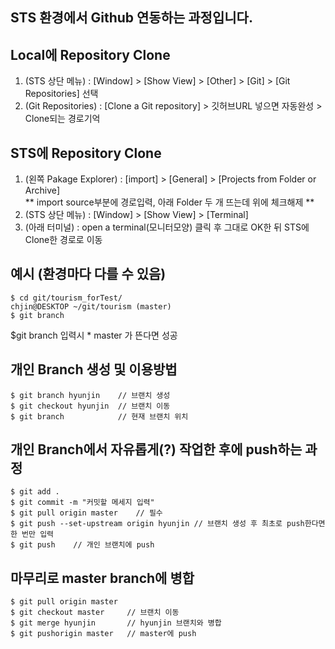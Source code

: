 ## STS 환경에서 Github 연동하는 과정입니다.
  
  
## Local에 Repository Clone
1. (STS 상단 메뉴) : [Window] > [Show View] > [Other] > [Git] > [Git Repositories] 선택
2. (Git Repositories) : [Clone a Git repository] > 깃허브URL 넣으면 자동완성 > Clone되는 경로기억   
  
## STS에 Repository Clone
1. (왼쪽 Pakage Explorer) : [import] > [General] > [Projects from Folder or Archive]   
 ** import source부분에 경로입력, 아래 Folder 두 개 뜨는데 위에 체크해제 **
2. (STS 상단 메뉴) : [Window] > [Show View] > [Terminal]
3. (아래 터미널) : open a terminal(모니터모양) 클릭 후 그대로 OK한 뒤 STS에 Clone한 경로로 이동   
  
## 예시 (환경마다 다를 수 있음)

```
$ cd git/tourism_forTest/
chjin@DESKTOP ~/git/tourism (master)
$ git branch
```

$git branch 입력시 * master 가 뜬다면 성공

## 개인 Branch 생성 및 이용방법
```
$ git branch hyunjin    // 브랜치 생성
$ git checkout hyunjin  // 브랜치 이동
$ git branch            // 현재 브랜치 위치
```

## 개인 Branch에서 자유롭게(?) 작업한 후에 push하는 과정
```
$ git add .
$ git commit -m "커밋할 메세지 입력"
$ git pull origin master    // 필수
$ git push --set-upstream origin hyunjin // 브랜치 생성 후 최초로 push한다면 한 번만 입력
$ git push    // 개인 브랜치에 push
```

## 마무리로 master branch에 병합
```
$ git pull origin master
$ git checkout master     // 브랜치 이동
$ git merge hyunjin       // hyunjin 브랜치와 병합
$ git pushorigin master   // master에 push
```
